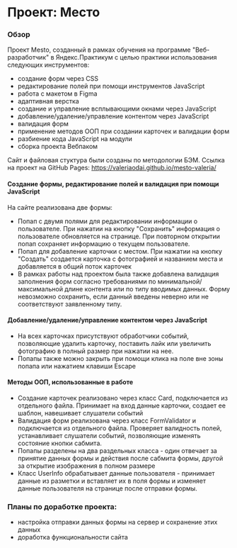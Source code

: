 # Проект: Место

### Обзор
Проект Mesto, созданный в рамках обучения на программе "Веб-разработчик" в Яндекс.Практикум с целью практики использования следующих инструментов: 

* создание форм через CSS
* редактирование полей при помощи инструментов JavaScript
* работа с макетом в Figma
* адаптивная верстка
* создание и управление всплывающими окнами через JavaScript
* добавление/удаление/управление контентом через JavaScript
* валидация форм
* применение методов ООП при создании карточек и валидации форм 
* разбиение кода JavaScript на модули 
* сборка проекта Вебпаком

Сайт и файловая стуктура были созданы по методологии БЭМ.
Ссылка на проект на GitHub Pages: https://valeriaodai.github.io/mesto-valeria/


#### Создание формы, редактирование полей и валидация при помощи JavaScript

На сайте реализована две формы:
* Попап с двумя полями для редактировании информации о пользователе. При нажатии на кнопку "Сохранить" информация о пользователе обновляется на странице. При повторном открытии попап сохраняет информацию о текущем пользователе.
* Попап для добавление карточки с местом. При нажатии на кнопку "Создать" создается карточка с фотографией и названием места и добавляется в общий поток карточек
* В рамках работы над проектом была также добавлена валидация заполнения форм согласно требованиями по минимальной/максимальной длине контента или по типу вводимых данных. Форму невозможно сохранить, если данный введены неверно или не соответствуют заявленному типу.

#### Добавление/удаление/управление контентом через JavaScript
* На всех карточках присутствуют обработчики событий, позволяющие удалить карточку, поставить лайк или увеличить фотографию в полный размер при нажатии на нее. 
* Попапы также можно закрыть при помощи клика на поле вне зоны попапа или нажатием клавиши Escape

#### Методы ООП, использованные в работе 
* Создание карточек реализовано через класс Card, подключается из отдельного файла. Принимает на вход данные карточки, создает ее шаблон, навешивает слушатели событий 
* Валидация форм реализована через класс FormValidator и подключается из отдельного файла. Проверяет валидность полей, устанавливает слушатели событий, позволяющие изменять состояние кнопки сабмита. 
* Попапы разделены на два раздельных класса - один отвечает за принятие данных формы и действия после сабмита формы, другой за открытие изображения в полном размере 
* Класс UserInfo обрабатывает данные пользователя - принимает данные из разметки и вставляет их в поля формы и изменяет данные пользователя на странице после отправки формы. 

### Планы по доработке проекта:
* настройка отправки данных формы на сервер и сохранение этих данных
* доработка функциональности сайта 